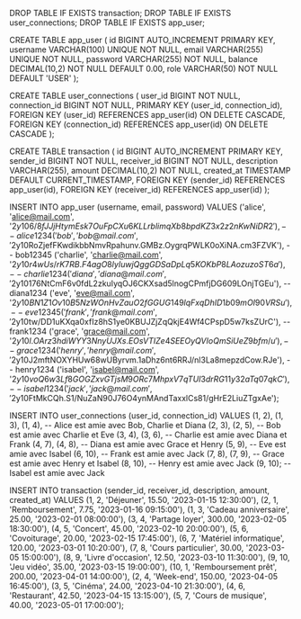DROP TABLE IF EXISTS transaction;
DROP TABLE IF EXISTS user_connections;
DROP TABLE IF EXISTS app_user;

CREATE TABLE app_user (
                          id BIGINT AUTO_INCREMENT PRIMARY KEY,
                          username VARCHAR(100) UNIQUE NOT NULL,
                          email VARCHAR(255) UNIQUE NOT NULL,
                          password VARCHAR(255) NOT NULL,
                          balance DECIMAL(10,2) NOT NULL DEFAULT 0.00,
                          role VARCHAR(50) NOT NULL DEFAULT 'USER'
);

CREATE TABLE user_connections (
                                  user_id BIGINT NOT NULL,
                                  connection_id BIGINT NOT NULL,
                                  PRIMARY KEY (user_id, connection_id),
                                  FOREIGN KEY (user_id) REFERENCES app_user(id) ON DELETE CASCADE,
                                  FOREIGN KEY (connection_id) REFERENCES app_user(id) ON DELETE CASCADE
);

CREATE TABLE transaction (
                             id BIGINT AUTO_INCREMENT PRIMARY KEY,
                             sender_id BIGINT NOT NULL,
                             receiver_id BIGINT NOT NULL,
                             description VARCHAR(255),
                             amount DECIMAL(10,2) NOT NULL,
                             created_at TIMESTAMP DEFAULT CURRENT_TIMESTAMP,
                             FOREIGN KEY (sender_id) REFERENCES app_user(id),
                             FOREIGN KEY (receiver_id) REFERENCES app_user(id)
);

INSERT INTO app_user (username, email, password) VALUES
                                                     ('alice', 'alice@mail.com', '$2y$10$6/8fJJjHtymEsk7OuFpCXu6KLLrblimqXb8bpdKZ3x2z2nKwNiDR2'), -- alice1234
                                                     ('bob', 'bob@mail.com', '$2y$10$RoZjefFKwdikbbNmvRpahunv.GMBz.OygrqPWLK0oXiNA.cm3FZVK'),     -- bob12345
                                                     ('charlie', 'charlie@mail.com', '$2y$10$r4wUs/rK7RB.F4agO8lyIuwjQggGDSaDpLq5KOKbP8LAozuzoST6a'), -- charlie1234
                                                     ('diana', 'diana@mail.com', '$2y$10$176NtCmF6v0fdL2zkuIyqOJ6CKXsad5lnogCPmfjDG609LOnjTGEu'), -- diana1234
                                                     ('eve', 'eve@mail.com', '$2y$10$BN1Z1Ov10B5NzWOnHvZauO2fGGUG149lqFxqDhID1b09mOI90VRSu'), -- eve 12345
                                                     ('frank', 'frank@mail.com', '$2y$10$tw/DD1uKXqa0xfIz8hS1ye0KBUJZjZqQkjE4Wf4CPspD5w7ksZUrC'), -- frank1234
                                                     ('grace', 'grace@mail.com', '$2y$10$l.OArz3hdiWYY3NnyUJXs.EOsVTIZe4SEEOyQVIoQmSiUeZ9bfm/u'), -- grace1234
                                                     ('henry', 'henry@mail.com', '$2y$10$J2mftNOXYHUw68wUByrvm.1aDhz6nt6RRJ/nl3La8mepzdCow.RJe'), -- henry1234
                                                     ('isabel', 'isabel@mail.com', '$2y$10$voQ6w3Lf8GOGZxvGTjsM9ORc7MhpxV7qTUI3drRG11y32aTq07qkC'), -- isabel1234
                                                     ('jack', 'jack@mail.com', '$2y$10$FtMkCQh.S1/NuZaN90J76O4ynMAndTaxxlCs81/gHrE2LiuZTgxAe');

INSERT INTO user_connections (user_id, connection_id) VALUES
                                                          (1, 2), (1, 3), (1, 4), -- Alice est amie avec Bob, Charlie et Diana
                                                          (2, 3), (2, 5),         -- Bob est amie avec Charlie et Eve
                                                          (3, 4), (3, 6),          -- Charlie est amie avec Diana et Frank
                                                          (4, 7), (4, 8),          -- Diana est amie avec Grace et Henry
                                                          (5, 9),                  -- Eve est amie avec Isabel
                                                          (6, 10),                 -- Frank est amie avec Jack
                                                          (7, 8), (7, 9),          -- Grace est amie avec Henry et Isabel
                                                          (8, 10),                 -- Henry est amie avec Jack
                                                          (9, 10);                 -- Isabel est amie avec Jack

INSERT INTO transaction (sender_id, receiver_id, description, amount, created_at) VALUES
                                                                                      (1, 2, 'Déjeuner', 15.50, '2023-01-15 12:30:00'),
                                                                                      (2, 1, 'Remboursement', 7.75, '2023-01-16 09:15:00'),
                                                                                      (1, 3, 'Cadeau anniversaire', 25.00, '2023-02-01 08:00:00'),
                                                                                      (3, 4, 'Partage loyer', 300.00, '2023-02-05 18:30:00'),
                                                                                      (4, 5, 'Concert', 45.00, '2023-02-10 20:00:00'),
                                                                                      (5, 6, 'Covoiturage', 20.00, '2023-02-15 17:45:00'),
                                                                                      (6, 7, 'Matériel informatique', 120.00, '2023-03-01 10:20:00'),
                                                                                      (7, 8, 'Cours particulier', 30.00, '2023-03-05 15:00:00'),
                                                                                      (8, 9, 'Livre d\'occasion', 12.50, '2023-03-10 11:30:00'),
(9, 10, 'Jeu vidéo', 35.00, '2023-03-15 19:00:00'),
(10, 1, 'Remboursement prêt', 200.00, '2023-04-01 14:00:00'),
(2, 4, 'Week-end', 150.00, '2023-04-05 16:45:00'),
(3, 5, 'Cinéma', 24.00, '2023-04-10 21:30:00'),
(4, 6, 'Restaurant', 42.50, '2023-04-15 13:15:00'),
(5, 7, 'Cours de musique', 40.00, '2023-05-01 17:00:00');